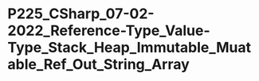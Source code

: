 # P225_CSharp_07-02-2022_Reference-Type_Value-Type_Stack_Heap_Immutable_Muatable_Ref_Out_String_Array